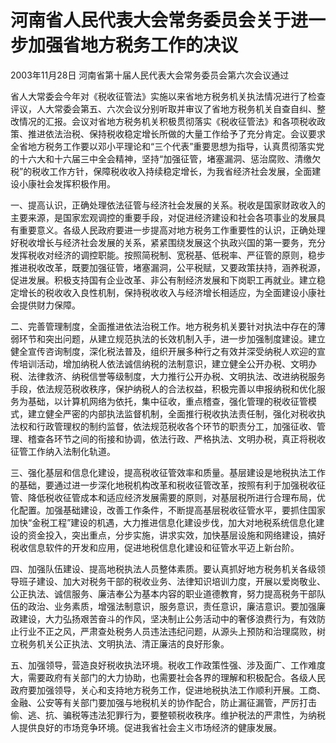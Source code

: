 # 河南省人民代表大会常务委员会关于进一步加强省地方税务工作的决议

2003年11月28日 河南省第十届人民代表大会常务委员会第六次会议通过

<!-- INFO END -->

省人大常委会今年对《税收征管法》实施以来省地方税务机关执法情况进行了检查评议，人大常委会第五、六次会议分别听取并审议了省地方税务机关自查自纠、整改情况的汇报。会议对省地方税务机关积极贯彻落实《税收征管法》和各项税收政策、推进依法治税、保持税收稳定增长所做的大量工作给予了充分肯定。会议要求全省地方税务工作要以邓小平理论和“三个代表”重要思想为指导，认真贯彻落实党的十六大和十六届三中全会精神，坚持“加强征管，堵塞漏洞、惩治腐败、清缴欠税”的税收工作方针，保障税收收入持续稳定增长，为我省经济社会发展，全面建设小康社会发挥积极作用。

一、提高认识，正确处理依法征管与经济社会发展的关系。税收是国家财政收入的主要来源，是国家宏观调控的重要手段，对促进经济建设和社会各项事业的发展具有重要意义。各级人民政府要进一步提高对地方税务工作重要性的认识，正确处理好税收增长与经济社会发展的关系，紧紧围绕发展这个执政兴国的第一要务，充分发挥税收对经济的调控职能。按照简税制、宽税基、低税率、严征管的原则，稳步推进税收改革，既要加强征管，堵塞漏洞，公平税赋，又要政策扶持，涵养税源，促进发展。积极支持国有企业改革、非公有制经济发展和下岗职工再就业。建立稳定增长的税收收入良性机制，保持税收收入与经济增长相适应，为全面建设小康社会提供财力保障。

二、完善管理制度，全面推进依法治税工作。地方税务机关要针对执法中存在的薄弱环节和突出问题，从建立规范执法的长效机制入手，进一步加强制度建设。建立健全宣传咨询制度，深化税法普及，组织开展多种行之有效并深受纳税人欢迎的宣传培训活动，增加纳税人依法诚信纳税的法制意识，建立健全公开办税、文明办税、法律救济、纳税信誉等级制度，大力推行公开办税、文明执法、改进纳税服务手段，依法规范税收秩序，保护纳税人的合法权益，积极完善以申报纳税和优化服务为基础，以计算机网络为依托，集中征收，重点稽查，强化管理的税收征管模式，建立健全严密的内部执法监督机制，全面推行税收执法责任制，强化对税收执法权和行政管理权的制约监督，依法规范税收各个环节的职责分工，加强征收、管理、稽查各环节之间的衔接和协调，依法行政、严格执法、文明办税，真正将税收征管工作纳入法制化轨道。

三、强化基层和信息化建设，提高税收征管效率和质量。基层建设是地税执法工作的基础，要通过进一步深化地税机构改革和税收征管改革，按照有利于加强税收征管、降低税收征管成本和适应经济发展需要的原则，对基层税所进行合理布局，优化配置。加强基础建设，改善工作条件，不断提高基层税收征管水平，要抓住国家加快“金税工程”建设的机遇，大力推进信息化建设步伐，加大对地税系统信息化建设的资金投入，突出重点，分步实施，讲求实效，加快基层设施和网络建设，搞好税收信息软件的开发和应用，促进地税信息化建设和征管水平迈上新台阶。

四、加强队伍建设、提高地税执法人员整体素质。要认真抓好地方税务机关各级领导班子建设、加大对税务干部的税收业务、法律知识培训力度，开展以爱岗敬业、公正执法、诚信服务、廉洁奉公为基本内容的职业道德教育，努力提高税务干部队伍的政治、业务素质，增强法制意识，服务意识，责任意识，廉洁意识。要加强廉政建设，大力弘扬艰苦奋斗的作风，坚决制止公务活动中的奢侈浪费行为，有效防止行业不正之风，严肃查处税务人员违法违纪问题，从源头上预防和治理腐败，树立税务机关公正执法、文明执法、清正廉洁的良好形象。

五、加强领导，营造良好税收执法环境。税收工作政策性强、涉及面广、工作难度大，需要政府有关部门的大力协助，也需要社会各界的理解和积极配合。各级人民政府要加强领导，关心和支持地方税务工作，促进地税执法工作顺利开展。工商、金融、公安等有关部门要加强与地税机关的协作配合，防止漏征漏管，严厉打击偷、逃、抗、骗税等违法犯罪行为，要整顿税收秩序。维护税法的严肃性，为纳税人提供良好的市场竞争环境。促进我省社会主义市场经济的健康发展。